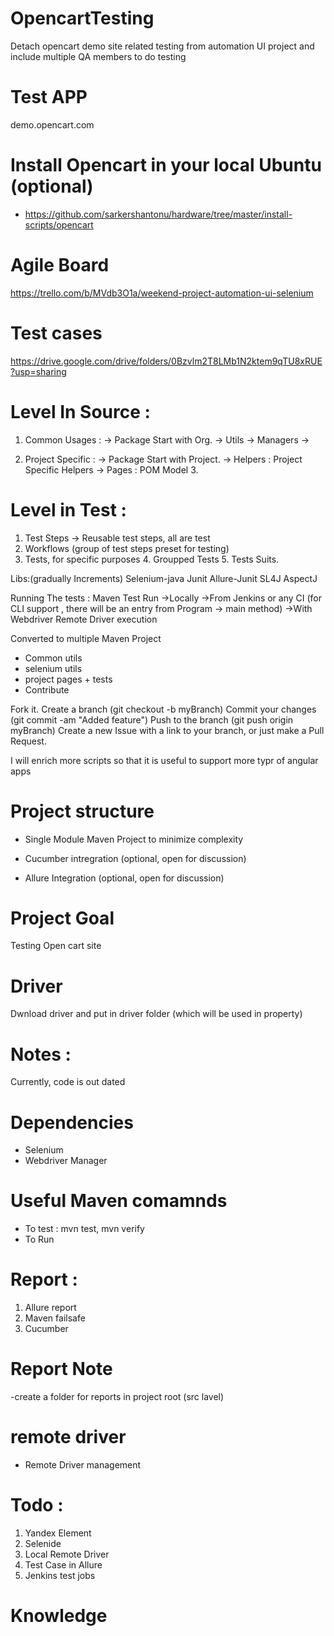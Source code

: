 # OpencartTesting
Detach opencart demo site related testing from automation UI project
and include multiple QA members to do testing

# Test APP 
demo.opencart.com


# Install Opencart in your local Ubuntu (optional)
- https://github.com/sarkershantonu/hardware/tree/master/install-scripts/opencart

# Agile Board 
https://trello.com/b/MVdb3O1a/weekend-project-automation-ui-selenium

# Test cases 
https://drive.google.com/drive/folders/0Bzvlm2T8LMb1N2ktem9qTU8xRUE?usp=sharing


# Level In Source : 

1. Common Usages : -> Package Start with Org. -> Utils -> Managers -> 

2. Project Specific : -> Package Start with Project. -> Helpers : Project Specific Helpers -> Pages : POM Model 3.

# Level in Test : 

1. Test Steps -> Reusable test steps, all are test 
2. Workflows (group of test steps preset for testing) 
3. Tests, for specific purposes 4. Groupped Tests 5. Tests Suits.

Libs:(gradually Increments) Selenium-java Junit Allure-Junit SL4J AspectJ

Running The tests : Maven Test Run ->Locally ->From Jenkins or any CI (for CLI support , there will be an entry from Program -> main method) ->With Webdriver Remote Driver execution

Converted to multiple Maven Project
- Common utils
- selenium utils
 - project pages + tests
 - Contribute

Fork it. Create a branch (git checkout -b myBranch) Commit your changes (git commit -am "Added feature") Push to the branch (git push origin myBranch) Create a new Issue with a link to your branch, or just make a Pull Request.

I will enrich more scripts so that it is useful to support more typr of angular apps

# Project structure 
 - Single Module Maven Project to minimize complexity 
 
 - Cucumber intregration (optional, open for discussion)
 
 - Allure Integration (optional, open for discussion)

# Project Goal 
Testing Open cart site

# Driver 
Dwnload driver and put in driver folder (which will be used in property) 

# Notes : 
Currently, code is out dated 
# Dependencies 
 - Selenium 
 - Webdriver Manager
# Useful Maven comamnds 
- To test : mvn test, mvn verify
- To Run 

# Report : 
1. Allure report
2. Maven failsafe 
3. Cucumber 

# Report Note 
-create a folder for reports in project root (src lavel)  

# remote driver 
- Remote Driver management 

# Todo : 
1. Yandex Element 
2. Selenide
3. Local Remote Driver
4. Test Case in Allure
5. Jenkins test jobs

# Knowledge
